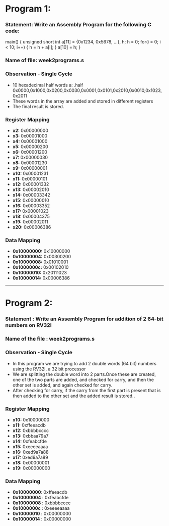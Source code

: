 # Program 1: 
### Statement: Write an Assembly Program for the following C code:
main() {
	unsigned short int a[11] = {0x1234, 0x5678, ...}, h;
	h = 0;
	for(i = 0; i < 10; i++)
	{
		h = h + a[i];
	}
	a[10] = h;
}

### Name of file: week2programs.s


### Observation - Single Cycle
- 10 hexadecimal half words a: .half 0x0000,0x1000,0x0200,0x0030,0x0001,0x0101,0x2010,0x0010,0x1023,0x2011
- These words in the array are added and stored in different registers
- The final result is stored.

### Register Mapping
- **x2:** 0x00000000
- **x3:** 0x00001000
- **x4:** 0x00001000
- **x5:** 0x00000200
- **x6:** 0x00001200
- **x7:** 0x00000030
- **x8:** 0x00001230
- **x9:** 0x00000001
- **x10:** 0x00001231
- **x11:** 0x00000101
- **x12:** 0x00001332
- **x13:** 0x00002010
- **x14:** 0x00003342
- **x15:** 0x00000010
- **x16:** 0x00003352
- **x17:** 0x00001023
- **x18:** 0x00004375
- **x19:** 0x00002011
- **x20:** 0x00006386

### Data Mapping
- **0x10000000:** 0x10000000
- **0x10000004:** 0x00300200
- **0x10000008:** 0x01010001
- **0x1000000c:** 0x00102010
- **0x10000010:** 0x20111023
- **0x10000014:** 0x00006386

----------------------------------------------------------------------------------------------



# Program 2:
### Statement : Write an Assembly Program for addition of 2 64-bit numbers on RV32I

### Name of the file : week2programs.s

### Observation -  Single Cycle
- In this program we are trying to add 2 double words (64 bit) numbers using the RV32I, a 32 bit processor
- We are splitting the double word into 2 parts.Once these are created, one of the two parts are added, and checked for carry, and then the other set is added, and again checked for carry. 
- After checking for carry, if the carry from the first part is present that is then added to the other set and the added result is stored..


### Register Mapping 
- **x10:** 0x10000000
- **x11:** 0xffeeacdb
- **x12:** 0xbbbbcccc
- **x13:** 0xbbaa79a7
- **x14:** 0xfeabcfde
- **x15:** 0xeeeeaaaa
- **x16:** 0xed9a7a88
- **x17:** 0xed9a7a89
- **x18:** 0x00000001
- **x19:** 0x00000000

### Data Mapping 
- **0x10000000**: 0xffeeacdb
- **0x10000004** : 0xfeabcfde
- **0x10000008** : 0xbbbbcccc
- **0x1000000c** : 0xeeeeaaaa
- **0x10000010** : 0x00000000
- **0x10000014** : 0x00000000


